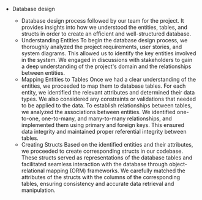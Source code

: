  * Database design
 	
 	* Database design process followed by our team for the project. It provides insights into how we understood the entities, tables, and structs in order to create an efficient and well-structured database.
 	* Understanding Entities
To begin the database design process, we thoroughly analyzed the project requirements, user stories, and system diagrams. This allowed us to identify the key entities involved in the system. We engaged in discussions with stakeholders to gain a deep understanding of the project's domain and the relationships between entities.
	* Mapping Entities to Tables
Once we had a clear understanding of the entities, we proceeded to map them to database tables. For each entity, we identified the relevant attributes and determined their data types. We also considered any constraints or validations that needed to be applied to the data.
To establish relationships between tables, we analyzed the associations between entities. We identified one-to-one, one-to-many, and many-to-many relationships, and implemented them using primary and foreign keys. This ensured data integrity and maintained proper referential integrity between tables.
	* Creating Structs
Based on the identified entities and their attributes, we proceeded to create corresponding structs in our codebase. These structs served as representations of the database tables and facilitated seamless interaction with the database through object-relational mapping (ORM) frameworks.
We carefully matched the attributes of the structs with the columns of the corresponding tables, ensuring consistency and accurate data retrieval and manipulation.
